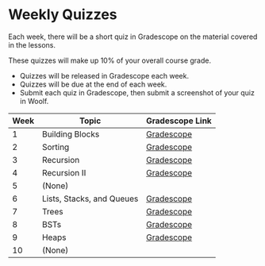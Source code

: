 # Weekly Quizzes

Each week, there will be a short quiz in Gradescope on the material covered in the lessons.

These quizzes will make up 10% of your overall course grade.

- Quizzes will be released in Gradescope each week.
- Quizzes will be due at the end of each week.
- Submit each quiz in Gradescope, then submit a screenshot of your quiz in Woolf.

| Week | Topic | Gradescope Link |
| ---- | ----- | -------------- |
| 1 | Building Blocks           | [Gradescope](https://www.gradescope.com/courses/510878/assignments/2782273) |
| 2 | Sorting                   | [Gradescope](https://www.gradescope.com/courses/510878/assignments/2785669) |
| 3 | Recursion                 | [Gradescope](https://www.gradescope.com/courses/510878/assignments/2785670) |
| 4 | Recursion II              | [Gradescope](https://www.gradescope.com/courses/510878/assignments/2785671) |
| 5 | (None) | |
| 6 | Lists, Stacks, and Queues | [Gradescope](https://www.gradescope.com/courses/510878/assignments/2785672) |
| 7 | Trees                     | [Gradescope](https://www.gradescope.com/courses/510878/assignments/2785673) |
| 8 | BSTs                      | [Gradescope](https://www.gradescope.com/courses/510878/assignments/2785674) |
| 9 | Heaps                     | [Gradescope](https://www.gradescope.com/courses/510878/assignments/2785916) |
| 10 | (None) | |

